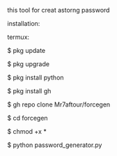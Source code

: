 this tool  for creat astorng password 



installation:





termux:






$ pkg update



$ pkg upgrade






$ pkg install python




$ pkg install gh




$ gh repo clone Mr7aftour/forcegen



$ cd forcegen




$ chmod +x *





$ python password_generator.py
